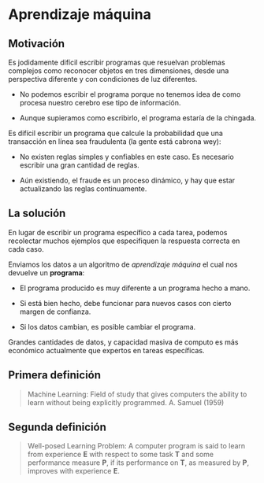 # Aprendizaje máquina

## Motivación

Es jodidamente difícil escribir programas que resuelvan problemas complejos como reconocer objetos en tres dimensiones, desde una perspectiva diferente y con condiciones de luz diferentes.

- No podemos escribir el programa porque no tenemos idea de como procesa nuestro cerebro ese tipo de información.

- Aunque supieramos como escribirlo, el programa estaría de la chingada.

Es difícil escribir un programa que calcule la probabilidad que una transacción en línea sea fraudulenta (la gente está cabrona wey):

- No existen reglas simples y confiables en este caso. Es necesario escribir una gran cantidad de reglas.

- Aún existiendo, el fraude es un proceso dinámico, y hay que estar actualizando las reglas continuamente.

## La solución

En lugar de escribir un programa específico a cada tarea, podemos recolectar muchos ejemplos que especifiquen la respuesta correcta en cada caso.

Enviamos los datos a un algoritmo de *aprendizaje máquina* el cual nos devuelve un **programa**:

- El programa producido es muy diferente a un programa hecho a mano.

- Si está bien hecho, debe funcionar para nuevos casos con cierto margen de confianza.

- Si los datos cambian, es posible cambiar el programa.

Grandes cantidades de datos, y capacidad masiva de computo es más económico actualmente que expertos en tareas específicas.

## Primera definición

> Machine Learning: Field of study that gives computers the ability to learn without being explicitly programmed. A. Samuel (1959)

## Segunda definición

> Well-posed Learning Problem: A computer program is said to learn from experience **E** with respect to some task **T** and some performance measure **P**, if its performance on **T**, as measured by **P**, improves with experience **E**.